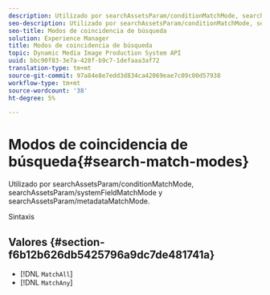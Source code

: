 ```yaml
---
description: Utilizado por searchAssetsParam/conditionMatchMode, searchAssetsParam/systemFieldMatchMode y searchAssetsParam/metadataMatchMode.
seo-description: Utilizado por searchAssetsParam/conditionMatchMode, searchAssetsParam/systemFieldMatchMode y searchAssetsParam/metadataMatchMode.
seo-title: Modos de coincidencia de búsqueda
solution: Experience Manager
title: Modos de coincidencia de búsqueda
topic: Dynamic Media Image Production System API
uuid: bbc90f83-3e7a-428f-b9c7-1defaaa3af72
translation-type: tm+mt
source-git-commit: 97a84e8e7edd3d834ca42069eae7c09c00d57938
workflow-type: tm+mt
source-wordcount: '38'
ht-degree: 5%

---
```



# Modos de coincidencia de búsqueda{#search-match-modes}

Utilizado por searchAssetsParam/conditionMatchMode, searchAssetsParam/systemFieldMatchMode y searchAssetsParam/metadataMatchMode.

Sintaxis

## Valores {#section-f6b12b626db5425796a9dc7de481741a}

* [!DNL `MatchAll`]
* [!DNL `MatchAny`]

